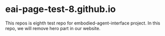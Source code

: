 # eai-page-test-8.github.io

This repos is eighth test repo for embodied-agent-interface project. In this repo, we will remove hero part in our website.
